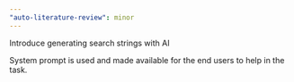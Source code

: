 ```yaml
---
"auto-literature-review": minor
---
```


Introduce generating search strings with AI

System prompt is used and made available for the end users to help in the task.
